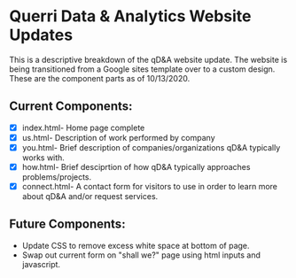 # Querri Data & Analytics Website Updates

This is a  descriptive breakdown of the qD&A website update. The website is being transitioned from a Google sites template over to a custom design. These are the component parts as of 10/13/2020.

## Current Components:

- [x] index.html- Home page complete
- [x] us.html- Description of work performed by company
- [x] you.html- Brief description of companies/organizations qD&A typically works with.
- [x] how.html- Brief desciprtion of how qD&A typically approaches problems/projects.
- [x] connect.html- A contact form for visitors to use in order to learn more about qD&A and/or request services. 

## Future Components:
* Update CSS to remove excess white space at bottom of page.
* Swap out current form on "shall we?" page using html inputs and javascript.
